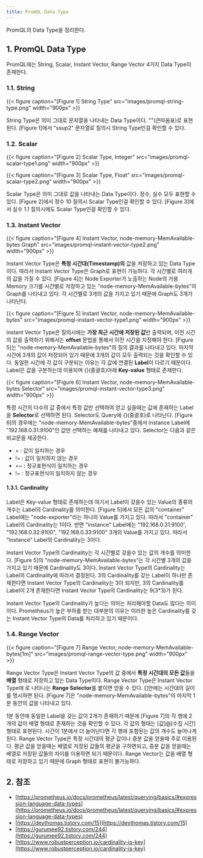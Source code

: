```yaml
---
title: PromQL Data Type
---
```


PromQL의 Data Type을 정리한다.

## 1. PromQL Data Type

PromQL에는 String, Scalar, Instant Vector, Range Vector 4가지 Data Type이 존재한다.

### 1.1. String

{{< figure caption="[Figure 1] String Type" src="images/promql-string-type.png" width="900px" >}}

String Type은 의미 그대로 문자열을 나타내는 Data Type이다. ""(큰따옴표)로 표현된다. [Figure 1]에서 "ssup2" 문자열로 질의시 String Type인걸 확인할 수 있다.

### 1.2. Scalar

{{< figure caption="[Figure 2] Scalar Type, Integer" src="images/promql-scalar-type1.png" width="900px" >}}

{{< figure caption="[Figure 3] Scalar Type, Float" src="images/promql-scalar-type2.png" width="900px" >}}

Scalar Type은 의미 그대로 값을 나타내는 Data Type이다. 정수, 실수 모두 표현할 수 있다. [Figure 2]에서 정수 10 질의시 Scalar Type인걸 확인할 수 있다. [Figure 3]에서 실수 1.1 질의시에도 Scalar Type인걸 확인할 수 있다.

### 1.3. Instant Vector

{{< figure caption="[Figure 4] Instant Vector, node-memory-MemAvailable-bytes Graph" src="images/promql-instant-vector-type2.png" width="900px" >}}

Instant Vector Type은 **특정 시간대(Timestamp)의** 값을 저장하고 있는 Data Type이다. 따라서 Instant Vector Type은 Graph로 표현이 가능하다. 각 시간별로 여러개의 값을 가질 수 있다. [Figure 4]는 Node Exporter가 노출하는 Node의 가용 Memory 크기를 시간별로 저장하고 있는 "node-memory-MemAvailable-bytes"의 Graph를 나타내고 있다. 각 시간별로 3개의 값을 가지고 있기 때문에 Graph도 3개가 나타난다.

{{< figure caption="[Figure 5] Instant Vector, node-memory-MemAvailable-bytes" src="images/promql-instant-vector-type1.png" width="900px" >}}

Instant Vector Type은 질의시에는 **가장 최근 시간에 저장된 값**만 출력되며, 이전 시간의 값을 출력하기 위해서는 **offset** 문법을 통해서 이전 시간을 지정해야 한다. [Figure 5]는 "node-memory-MemAvailable-bytes"의 질의 결과를 나타내고 있다. 마지막 시간에 3개의 값이 저장되어 있기 때문에 3개의 값이 모두 출력되는 것을 확인할 수 있다. 동일한 시간에 각 값이 구분되는 이유는 각 값에 연결된 **Label**이 다르기 때문이다. Label은 값을 구분하는데 이용되며 {}(중괄호)아래 **Key-value** 형태로 존재한다.

{{< figure caption="[Figure 6] Instant Vector, node-memory-MemAvailable-bytes Selector" src="images/promql-instant-vector-type3.png" width="900px" >}}

특정 시간의 다수의 값 중에서 특정 값만 선택하여 얻고 싶을때는 값에 존재하는 Label을 **Selector**로 선택하면 된다. Selector도 Query에 {}(중괄호)로 나타난다. [Figure 6]의 경우에는 "node-memory-MemAvailable-bytes"중에서 Instance Label에 "192.168.0.31:9100"인 값만 선택하는 예제를 나타내고 있다. Selector는 다음과 같은 비교문을 제공한다.

* = : 값이 일치하는 경우
* != : 값이 일치하지 않는 경우
* =~ : 정규표현식이 일치하는 경우
* !~ : 정규표현식이 일치하지 않는 경우

#### 1.3.1. Cardinality

Label은 Key-value 형태로 존재하는데 여기서 Label이 갖을수 있는 Value의 종류의 개수는 Label의 Cardinality를 의미한다. [Figure 5]에서 모든 값의 "container" Label에는 "node-exporter"라는 하나의 Value를 가지고 있다. 따라서 "container" Label의 Cardinality는 1이다. 반면 "instance" Label에는 "192.168.0.31:9100', "192.168.0.32:9100", "192.168.0.33:9100" 3개의 Value를 가지고 있다. 따라서 "Instance" Label의 Cardinality는 3이다.

Instant Vector Type의 Cardinality는 각 시간별로 갖을수 있는 값의 개수를 의미한다. [Figure 5]의 "node-memory-MemAvailable-bytes"는 각 시간별 3개의 값을 가지고 있기 때문에 Cardinality도 3이다. Instant Vector Type의 Cardinality는 Label의 Cardinality에 따라서 결정된다. 3의 Cardinality를 갖는 Label이 하나만 존재한다면 Instant Vector Type의 Cardinality는 3이 되지만, 3의 Cardinality를 Label이 2개 존재한다면 Instant Vector Type의 Cardinality는 9(3*3)가 된다.

Instant Vector Type의 Cardinality가 높다는 의미는 처리해야할 Data도 많다는 의미이다. Prometheus가 높은 부하를 받는 대부분의 이유는 이러한 높은 Cardinality를 갖는 Instant Vector Type의 Data를 처리하고 있기 때문이다.

### 1.4. Range Vector

{{< figure caption="[Figure 7] Range Vector, node-memory-MemAvailable-bytes[1m]" src="images/promql-range-vector-type.png" width="900px" >}}

Range Vector Type은 Instant Vector Type의 값 중에서 **특정 시간대의 모든 값**들을 **배열** 형태로 저장하고 있는 Data Type이다. Range Vector Type은 Instant Vector Type에 [](대괄호)로 나타나는 **Range Selector**를 붙이면 얻을 수 있다. []안에는 시간대의 길이를 명시하면 된다. [Figure 7]은 "node-memory-MemAvailable-bytes"의 마지막 1분 동안의 값을 나타내고 있다.

1분 동안에 동일한 Label을 갖는 값이 2개가 존재하기 때문에 [Figure 7]의 각 행에 2개의 값이 배열 형태로 존재하는 것을 확인할 수 있다. 각 값의 형태는 [값]@[수집 시간] 형태로 표현된다. 시간이 1분에서 더 늘어난다면 각 행에 포함된는 값의 개수도 늘어나게 된다. Range Vector Type은 특정 시간대의 평균 값이나 증분 값을 얻을때 주로 이용된다. 평균 값을 얻을때는 배열로 저장된 값들의 평균을 구하면되고, 증분 값을 얻을때는 배열로 저장된 값들의 차이를 이용하면 되기 때문이다. Range Vector는 값을 배열 형태로 저장하고 있기 때문에 Graph 형태로 표현이 불가능하다.

## 2. 참조

* [https://prometheus.io/docs/prometheus/latest/querying/basics/#expression-language-data-types](https://prometheus.io/docs/prometheus/latest/querying/basics/#expression-language-data-types)
* [https://devthomas.tistory.com/15](https://devthomas.tistory.com/15)
* [https://gurumee92.tistory.com/244](https://gurumee92.tistory.com/244)
* [https://www.robustperception.io/cardinality-is-key](https://www.robustperception.io/cardinality-is-key)